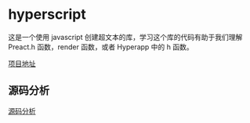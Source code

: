 # hyperscript

这是一个使用 javascript 创建超文本的库，学习这个库的代码有助于我们理解 Preact.h 函数，render 函数，或者 Hyperapp 中的 h 函数。

[项目地址](https://github.com/hyperhype/hyperscript)

## 源码分析

[源码分析](./hyperscript.js)